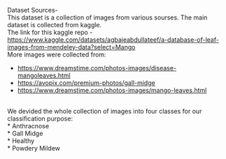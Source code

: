   Dataset Sources- <br>
  This dataset is a collection of images from various sourses. The main dataset is collected from kaggle. <br>
  The link for this kaggle repo - <br>
  https://www.kaggle.com/datasets/agbajeabdullateef/a-database-of-leaf-images-from-mendeley-data?select=Mango <br>
  More images were collected from:
  - https://www.dreamstime.com/photos-images/disease-mangoleaves.html
  - https://avopix.com/premium-photos/gall-midge
  - https://www.dreamstime.com/photos-images/mango-leaves.html 
  <br>
  We devided the whole collection of images into four classes for our classification purpose:<br>
  * Anthracnose <br>
  * Gall Midge <br>
  * Healthy <br>
  * Powdery Mildew <br>
